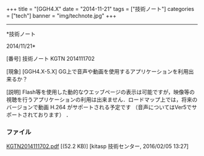 ﻿+++
title = "[GGH4.X"
date = "2014-11-21"
tags = ["技術ノート"]
categories = ["tech"]
banner = "img/technote.jpg"
+++

-----------------------------------------------------------------------------------------------------------------------------

*技術ノート

2014/11/21*


[番号]
技術ノート KGTN 2014111702

[現象]
[GGH4.X-5.X]
GG上で音声や動画を使用するアプリケーションを利用出来るか？

[説明]
Flash等を使用した動的なウエッブページの表示は可能ですが，映像等の視聴を行うアプリケーションの利用は出来ません．ロードマップ上では，将来のバージョンで動画
H.264 がサポートされる予定です
（音声についてはVer5でサポートされております） ．


### ファイル

 
 


[KGTN2014111702.pdf](http://techreport.kitasp.net/attachments/download/2426/KGTN2014111702.pdf)
 [(52.2 KB)] [kitasp 技術センター, 2016/02/05
13:27]


 


 

